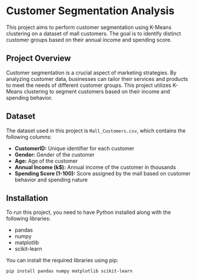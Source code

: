 # Customer Segmentation Analysis

This project aims to perform customer segmentation using K-Means clustering on a dataset of mall customers. The goal is to identify distinct customer groups based on their annual income and spending score.

## Project Overview
Customer segmentation is a crucial aspect of marketing strategies. By analyzing customer data, businesses can tailor their services and products to meet the needs of different customer groups. This project utilizes K-Means clustering to segment customers based on their income and spending behavior.

## Dataset
The dataset used in this project is `Mall_Customers.csv`, which contains the following columns:
- **CustomerID:** Unique identifier for each customer
- **Gender:** Gender of the customer
- **Age:** Age of the customer
- **Annual Income (k$):** Annual income of the customer in thousands
- **Spending Score (1-100):** Score assigned by the mall based on customer behavior and spending nature

## Installation
To run this project, you need to have Python installed along with the following libraries:
- pandas
- numpy
- matplotlib
- scikit-learn

You can install the required libraries using pip:

```bash
pip install pandas numpy matplotlib scikit-learn
